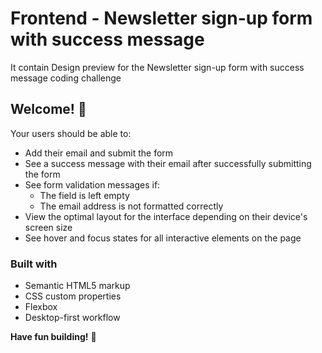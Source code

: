 # Frontend - Newsletter sign-up form with success message

It contain Design preview for the Newsletter sign-up form with success message coding challenge

## Welcome! 👋

Your users should be able to:

- Add their email and submit the form
- See a success message with their email after successfully submitting the form
- See form validation messages if:
  - The field is left empty
  - The email address is not formatted correctly
- View the optimal layout for the interface depending on their device's screen size
- See hover and focus states for all interactive elements on the page

### Built with

- Semantic HTML5 markup
- CSS custom properties
- Flexbox
- Desktop-first workflow

**Have fun building!** 🚀

